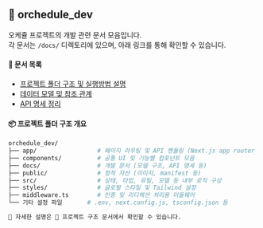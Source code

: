 ## 📁 orchedule_dev

오케쥴 프로젝트의 개발 관련 문서 모음입니다.  
각 문서는 `/docs/` 디렉토리에 있으며, 아래 링크를 통해 확인할 수 있습니다.

#### 📄 문서 목록

- [프로젝트 폴더 구조 및 실행방법 설명](./docs/structure.md)
- [데이터 모델 및 참조 관계](./docs/models.md)
- [API 명세 정리](./docs/api.md)



#### 📦 프로젝트 폴더 구조 개요

```bash
orchedule_dev/
├── app/                 # 페이지 라우팅 및 API 핸들링 (Next.js app router 기반)
├── components/          # 공통 UI 및 기능별 컴포넌트 모음
├── docs/                # 개발 문서 (모델 구조, API 명세 등)
├── public/              # 정적 자산 (이미지, manifest 등)
├── src/                 # 상태, 타입, 유틸, 모델 등 내부 로직 구성
├── styles/              # 글로벌 스타일 및 Tailwind 설정
├── middleware.ts        # 인증 및 리디렉션 처리용 미들웨어
└── 기타 설정 파일       # .env, next.config.js, tsconfig.json 등

📌 자세한 설명은 📄 프로젝트 구조 문서에서 확인할 수 있습니다.
